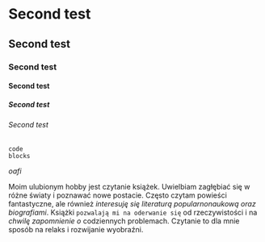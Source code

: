 # Second test
## Second test
### Second test
#### Second test
##### Second test
###### Second test

```
code
blocks
```

_oafi_

Moim ulubionym hobby jest czytanie książek. Uwielbiam zagłębiać się w różne światy i poznawać nowe postacie.
Często czytam powieści fantastyczne, ale również *interesuję się literaturą popularnonaukową oraz biografiami*.
Książki `pozwalają mi na oderwanie się` od rzeczywistości i na _chwilę zapomnienie o_ codziennych problemach.
Czytanie to dla mnie sposób na relaks i rozwijanie wyobraźni.
